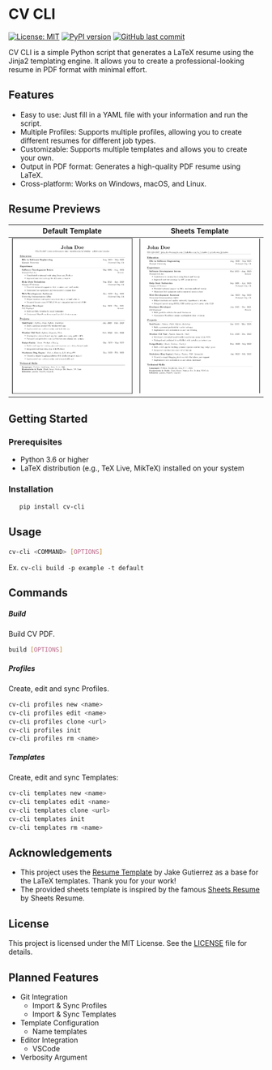 # CV CLI

[![License: MIT](https://img.shields.io/badge/License-MIT-yellow.svg)](https://opensource.org/licenses/MIT) [![PyPI version](https://badge.fury.io/py/cv-cli.svg)](https://pypi.org/project/cv-cli/) [![GitHub last commit](https://img.shields.io/github/last-commit/danielaca18/cv-cli.svg)](https://github.com/danielaca18/cv-cli/commits/main)

CV CLI is a simple Python script that generates a LaTeX resume using the Jinja2 templating engine. It allows you to create a professional-looking resume in PDF format with minimal effort.

## Features
- Easy to use: Just fill in a YAML file with your information and run the script.
- Multiple Profiles: Supports multiple profiles, allowing you to create different resumes for different job types.
- Customizable: Supports multiple templates and allows you to create your own.
- Output in PDF format: Generates a high-quality PDF resume using LaTeX.
- Cross-platform: Works on Windows, macOS, and Linux.

## Resume Previews
| Default Template | Sheets Template |
|------------------|-----------------|
| ![Default Template](https://github.com/Danielaca18/cv-cli/blob/main/previews/default.png?raw=true) | ![Sheets Template](https://github.com/Danielaca18/cv-cli/blob/main/previews/sheets.png?raw=true) |


## Getting Started
### Prerequisites
- Python 3.6 or higher
- LaTeX distribution (e.g., TeX Live, MikTeX) installed on your system

### Installation
```bash
   pip install cv-cli
```

## Usage
```bash
cv-cli <COMMAND> [OPTIONS]  
```
Ex. ```cv-cli build -p example -t default```
## Commands
##### Build

  Build CV PDF.
```bash
build [OPTIONS]
```
##### Profiles
  Create, edit and sync Profiles.
   ```bash
  cv-cli profiles new <name>
  cv-cli profiles edit <name>
  cv-cli profiles clone <url>
  cv-cli profiles init
  cv-cli profiles rm <name>
  ```

##### Templates
  Create, edit and sync Templates:  
  ```bash
  cv-cli templates new <name>
  cv-cli templates edit <name>
  cv-cli templates clone <url>
  cv-cli templates init
  cv-cli templates rm <name>
  ```

## Acknowledgements
- This project uses the [Resume Template](https://github.com/jakegut/resume) by Jake Gutierrez as a base for the LaTeX templates. Thank you for your work!
- The provided sheets template is inspired by the famous [Sheets Resume](https://sheetsresume.com/resume-template/) by Sheets Resume.

## License
This project is licensed under the MIT License. See the [LICENSE](LICENSE) file for details.

## Planned Features
- Git Integration
    - Import & Sync Profiles
    - Import & Sync Templates
- Template Configuration
    - Name templates
- Editor Integration
    - VSCode
- Verbosity Argument
